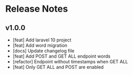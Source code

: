 # Release Notes

## v1.0.0

- [feat] Add laravel 10 project
- [feat] Add word migration
- [docs] Update changelog file
- [feat] Add POST and GET ALL endpoint words
- [refactor] Endpoint without timestamps when GET ALL
- [feat] Only GET ALL and POST are enabled